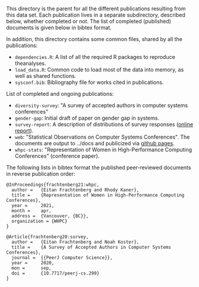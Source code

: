 This directory is the parent for all the different publications resulting from this data set. Each publication lives in a separate subdirectory, described below, whether completed or not. The list of completed (published) documents is given below in bibtex format.

In addition, this directory contains some common files, shared by all the publications:

  * `dependencies.R`: A list of all the required R packages to reproduce theanalyses.
  * `load_data.R`: Common code to load most of the data into memory, as well as shared functions.
  * `sysconf.bib`: Bibliography file for works cited in publications.

List of completed and ongoing publications:

<!---  * `gender`: "Gender Representation in Computer Systems" -->
  * `diversity-survey`: "A survey of accepted authors in computer systems conferences"
  * `gender-gap`: Initial draft of paper on gender gap in systems.
  * `survey-report`: A description of  distributions of survey responses ([online report](http://sysconf.review/survey)).
  * `web`: "Statistical Observations on Computer Systems Conferences". The documents are output to ../docs and publicized via [github pages](http://eitanf.github.io/sysconf/).
  * `whpc-stats`: "Representation of Women in High-Performance Computing Conferences" (conference paper).

The following lists in bibtex format the published peer-reviewed documents in reverse publication order:

```
@InProceedings{frachtenberg21:whpc,
  author =	 {Eitan Frachtenberg and Rhody Kaner},
  title =	 {Representation of Women in High-Performance Computing Conferences},
  year =	 2021,
  month =	 apr,
  address =	 {Vancouver, {BC}},
  organization = {WHPC}
}

@Article{frachtenberg20:survey,
  author =	 {Eitan Frachtenberg and Noah Koster},
  title =	 {A Survey of Accepted Authors in Computer Systems Conferences},
  journal =	 {{PeerJ Computer Science}},
  year =	 2020,
  mon =		 sep,
  doi =		 {10.7717/peerj-cs.299}
}

```

